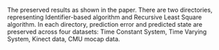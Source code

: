 The preserved results as shown in the paper.
There are two directories, representing Identifier-based algorithm and Recursive Least Square algorithm.
In each directory, prediction error and predicted state are preserved across four datasets:
Time Constant System, Time Varying System, Kinect data, CMU mocap data.
